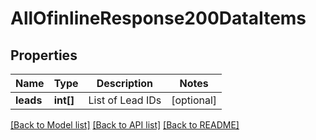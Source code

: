 # AllOfinlineResponse200DataItems

## Properties
Name | Type | Description | Notes
------------ | ------------- | ------------- | -------------
**leads** | **int[]** | List of Lead IDs | [optional] 

[[Back to Model list]](../../README.md#documentation-for-models) [[Back to API list]](../../README.md#documentation-for-api-endpoints) [[Back to README]](../../README.md)

